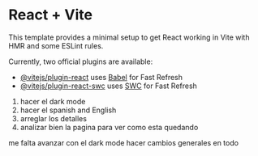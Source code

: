 # React + Vite

This template provides a minimal setup to get React working in Vite with HMR and some ESLint rules.

Currently, two official plugins are available:

- [@vitejs/plugin-react](https://github.com/vitejs/vite-plugin-react/blob/main/packages/plugin-react/README.md) uses [Babel](https://babeljs.io/) for Fast Refresh
- [@vitejs/plugin-react-swc](https://github.com/vitejs/vite-plugin-react-swc) uses [SWC](https://swc.rs/) for Fast Refresh



 1.  hacer el dark mode 
 2. hacer el spanish and  English 
 3. arreglar los detalles 
 4. analizar bien la pagina para ver como esta quedando

 me falta avanzar con el dark mode  hacer cambios generales en todo 